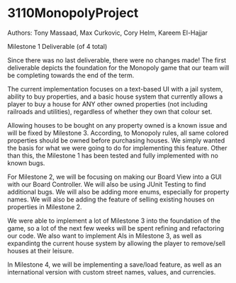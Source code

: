 # 3110MonopolyProject

Authors: Tony Massaad, Max Curkovic, Cory Helm, Kareem El-Hajjar

Milestone 1 Deliverable (of 4 total)

Since there was no last deliverable, there were no changes made!
The first deliverable depicts the foundation for the Monopoly game that our team will be completing towards the end of the term.

The current implementation focuses on a text-based UI with a jail system, ability to buy properties, and a basic house system that currently allows a player to buy a house for ANY other owned properties (not including railroads and utilities), regardless of whether they own that colour set.

Allowing houses to be bought on any property owned is a known issue and will be fixed by Milestone 3. According, to Monopoly rules, all same colored properties should be owned before purchasing houses. We simply wanted the basis for what we were going to do for implementing this feature. Other than this, the Milestone 1 has been tested and fully implemented with no known bugs.

For Milestone 2, we will be focusing on making our Board View into a GUI with our Board Controller. We will also be using JUnit Testing to find additional bugs. We will also be adding more enums, especially for property names. We will also be adding the feature of selling existing houses on properties in Milestone 2. 

We were able to implement a lot of Milestone 3 into the foundation of the game, so a lot of the next few weeks will be spent refining and refactoring our code. We also want to implement AIs in Milestone 3, as well as expandintg the current house system by allowing the player to remove/sell houses at their leisure.

In Milestone 4, we will be implementing a save/load feature, as well as an international version with custom street names, values, and currencies.
